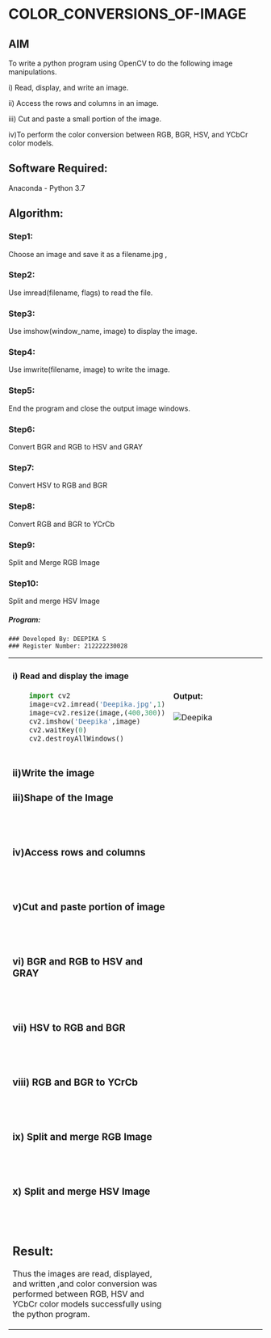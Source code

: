# COLOR_CONVERSIONS_OF-IMAGE
## AIM
To write a python program using OpenCV to do the following image manipulations.

i) Read, display, and write an image.

ii) Access the rows and columns in an image.

iii) Cut and paste a small portion of the image.

iv)To perform the color conversion between RGB, BGR, HSV, and YCbCr color models.


## Software Required:
Anaconda - Python 3.7
## Algorithm:
### Step1:
Choose an image and save it as a filename.jpg ,
### Step2:
Use imread(filename, flags) to read the file.
### Step3:
Use imshow(window_name, image) to display the image.
### Step4:
Use imwrite(filename, image) to write the image.
### Step5:
End the program and close the output image windows.
### Step6:
Convert BGR and RGB to HSV and GRAY
### Step7:
Convert HSV to RGB and BGR
### Step8:
Convert RGB and BGR to YCrCb
### Step9:
Split and Merge RGB Image
### Step10:
Split and merge HSV Image

##### Program:
```
### Developed By: DEEPIKA S
### Register Number: 212222230028
```
<table>
  <tr>
    <td width=50%>


#### i) Read and display the image
```Python
    import cv2
    image=cv2.imread('Deepika.jpg',1)
    image=cv2.resize(image,(400,300))
    cv2.imshow('Deepika',image)
    cv2.waitKey(0)
    cv2.destroyAllWindows()
```
  </td>
  <td>
    
#### Output:
![Deepika](https://github.com/deepikasrinivasans/COLOR_CONVERSIONS_OF-IMAGE/assets/119393935/beba183b-6b80-4254-a5ac-c0a9c0ed29be)
</td>
</tr>



<tr>
  <td width=50%>


### ii)Write the image





### iii)Shape of the Image

<br>
<br>

### iv)Access rows and columns
<br>
<br>

### v)Cut and paste portion of image
<br>
<br>

### vi) BGR and RGB to HSV and GRAY
<br>
<br>

### vii) HSV to RGB and BGR
<br>
<br>

### viii) RGB and BGR to YCrCb
<br>
<br>

### ix) Split and merge RGB Image
<br>
<br>

### x) Split and merge HSV Image
<br>
<br>




## Result:
Thus the images are read, displayed, and written ,and color conversion was performed between RGB, HSV and YCbCr color models successfully using the python program.







